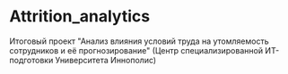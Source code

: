 # Attrition_analytics
Итоговый проект "Анализ влияния условий труда на утомляемость сотрудников и её прогнозирование" (Центр специализированной ИТ-подготовки Университета Иннополис)
